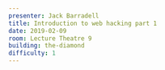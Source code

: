 ```yaml
---
presenter: Jack Barradell
title: Introduction to web hacking part 1
date: 2019-02-09
room: Lecture Theatre 9
building: the-diamond
difficulty: 1
---
```

